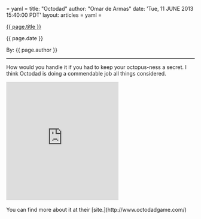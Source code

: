 = yaml =
title: "Octodad"
author: "Omar de Armas"
date: 'Tue, 11 JUNE 2013 15:40:00 PDT'
layout: articles
= yaml =

<a href="{{ page.url }}" class='postTitleLink'><p class='postTitle'>{{ page.title }}</p></a>
<p class='postPublished'>{{ page.date }}</p>
<p class='postAuthor'>By: {{ page.author }}</p>
<hr>

<p>How would you handle it if you had to keep your octopus-ness a secret. I think Octodad is doing a commendable job all things considered.</p>
<div class="vid_container">
  <iframe frameborder="0" height="315" src="http://www.youtube.com/embed/AJKtJG7bDME"></iframe>
</div>
<br>
You can find more about it at their [site.](http://www.octodadgame.com/)